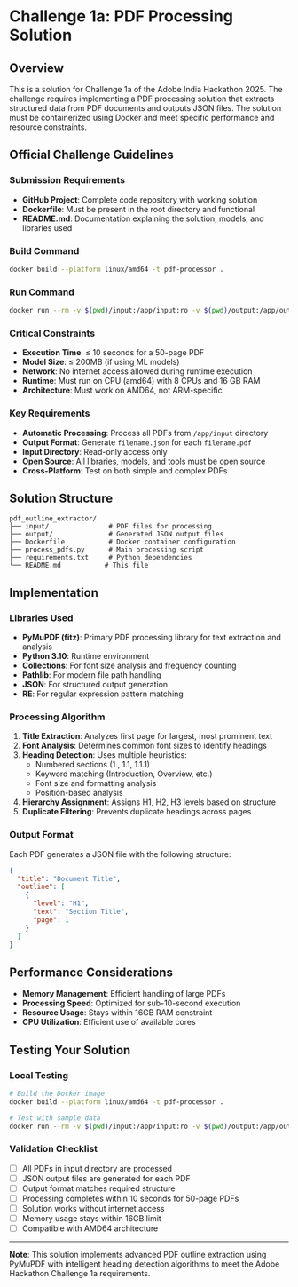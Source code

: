# Challenge 1a: PDF Processing Solution

## Overview
This is a solution for Challenge 1a of the Adobe India Hackathon 2025. The challenge requires implementing a PDF processing solution that extracts structured data from PDF documents and outputs JSON files. The solution must be containerized using Docker and meet specific performance and resource constraints.

## Official Challenge Guidelines

### Submission Requirements
- **GitHub Project**: Complete code repository with working solution
- **Dockerfile**: Must be present in the root directory and functional
- **README.md**: Documentation explaining the solution, models, and libraries used

### Build Command
```bash
docker build --platform linux/amd64 -t pdf-processor .
```

### Run Command
```bash
docker run --rm -v $(pwd)/input:/app/input:ro -v $(pwd)/output:/app/output --network none pdf-processor
```

### Critical Constraints
- **Execution Time**: ≤ 10 seconds for a 50-page PDF
- **Model Size**: ≤ 200MB (if using ML models)
- **Network**: No internet access allowed during runtime execution
- **Runtime**: Must run on CPU (amd64) with 8 CPUs and 16 GB RAM
- **Architecture**: Must work on AMD64, not ARM-specific

### Key Requirements
- **Automatic Processing**: Process all PDFs from `/app/input` directory
- **Output Format**: Generate `filename.json` for each `filename.pdf`
- **Input Directory**: Read-only access only
- **Open Source**: All libraries, models, and tools must be open source
- **Cross-Platform**: Test on both simple and complex PDFs

## Solution Structure
```
pdf_outline_extractor/
├── input/               # PDF files for processing
├── output/              # Generated JSON output files
├── Dockerfile           # Docker container configuration
├── process_pdfs.py      # Main processing script
├── requirements.txt     # Python dependencies
└── README.md           # This file
```

## Implementation

### Libraries Used
- **PyMuPDF (fitz)**: Primary PDF processing library for text extraction and analysis
- **Python 3.10**: Runtime environment
- **Collections**: For font size analysis and frequency counting
- **Pathlib**: For modern file path handling
- **JSON**: For structured output generation
- **RE**: For regular expression pattern matching

### Processing Algorithm
1. **Title Extraction**: Analyzes first page for largest, most prominent text
2. **Font Analysis**: Determines common font sizes to identify headings
3. **Heading Detection**: Uses multiple heuristics:
   - Numbered sections (1., 1.1, 1.1.1)
   - Keyword matching (Introduction, Overview, etc.)
   - Font size and formatting analysis
   - Position-based analysis
4. **Hierarchy Assignment**: Assigns H1, H2, H3 levels based on structure
5. **Duplicate Filtering**: Prevents duplicate headings across pages

### Output Format
Each PDF generates a JSON file with the following structure:
```json
{
  "title": "Document Title",
  "outline": [
    {
      "level": "H1",
      "text": "Section Title",
      "page": 1
    }
  ]
}
```

## Performance Considerations
- **Memory Management**: Efficient handling of large PDFs
- **Processing Speed**: Optimized for sub-10-second execution
- **Resource Usage**: Stays within 16GB RAM constraint
- **CPU Utilization**: Efficient use of available cores

## Testing Your Solution

### Local Testing
```bash
# Build the Docker image
docker build --platform linux/amd64 -t pdf-processor .

# Test with sample data
docker run --rm -v $(pwd)/input:/app/input:ro -v $(pwd)/output:/app/output --network none pdf-processor
```

### Validation Checklist
- [ ] All PDFs in input directory are processed
- [ ] JSON output files are generated for each PDF
- [ ] Output format matches required structure
- [ ] Processing completes within 10 seconds for 50-page PDFs
- [ ] Solution works without internet access
- [ ] Memory usage stays within 16GB limit
- [ ] Compatible with AMD64 architecture

---

**Note**: This solution implements advanced PDF outline extraction using PyMuPDF with intelligent heading detection algorithms to meet the Adobe Hackathon Challenge 1a requirements.
